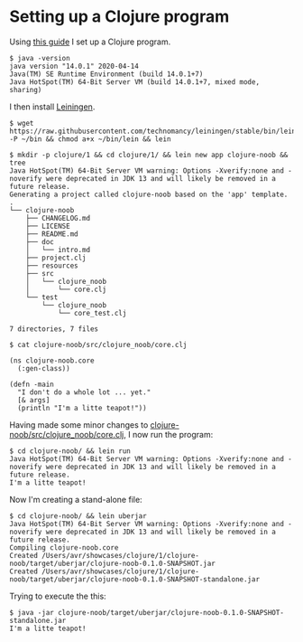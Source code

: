 # Setting up a Clojure program

Using [this guide](https://www.braveclojure.com/getting-started/) I set up a Clojure program.

```console
$ java -version
java version "14.0.1" 2020-04-14
Java(TM) SE Runtime Environment (build 14.0.1+7)
Java HotSpot(TM) 64-Bit Server VM (build 14.0.1+7, mixed mode, sharing)
```

I then install [Leiningen](https://leiningen.org/).
```console
$ wget https://raw.githubusercontent.com/technomancy/leiningen/stable/bin/lein -P ~/bin && chmod a+x ~/bin/lein && lein
```

```console
$ mkdir -p clojure/1 && cd clojure/1/ && lein new app clojure-noob && tree
Java HotSpot(TM) 64-Bit Server VM warning: Options -Xverify:none and -noverify were deprecated in JDK 13 and will likely be removed in a future release.
Generating a project called clojure-noob based on the 'app' template.
.
└── clojure-noob
    ├── CHANGELOG.md
    ├── LICENSE
    ├── README.md
    ├── doc
    │   └── intro.md
    ├── project.clj
    ├── resources
    ├── src
    │   └── clojure_noob
    │       └── core.clj
    └── test
        └── clojure_noob
            └── core_test.clj

7 directories, 7 files
```

```console
$ cat clojure-noob/src/clojure_noob/core.clj

(ns clojure-noob.core
  (:gen-class))

(defn -main
  "I don't do a whole lot ... yet."
  [& args]
  (println "I'm a litte teapot!"))
```

Having made some minor changes to [clojure-noob/src/clojure_noob/core.clj](clojure-noob/src/clojure_noob/core.clj), I now run the program:
```console
$ cd clojure-noob/ && lein run
Java HotSpot(TM) 64-Bit Server VM warning: Options -Xverify:none and -noverify were deprecated in JDK 13 and will likely be removed in a future release.
I'm a litte teapot!
```

Now I'm creating a stand-alone file:
```console
$ cd clojure-noob/ && lein uberjar
Java HotSpot(TM) 64-Bit Server VM warning: Options -Xverify:none and -noverify were deprecated in JDK 13 and will likely be removed in a future release.
Compiling clojure-noob.core
Created /Users/avr/showcases/clojure/1/clojure-noob/target/uberjar/clojure-noob-0.1.0-SNAPSHOT.jar
Created /Users/avr/showcases/clojure/1/clojure-noob/target/uberjar/clojure-noob-0.1.0-SNAPSHOT-standalone.jar
```
Trying to execute the this:
```console
$ java -jar clojure-noob/target/uberjar/clojure-noob-0.1.0-SNAPSHOT-standalone.jar
I'm a litte teapot!
```

